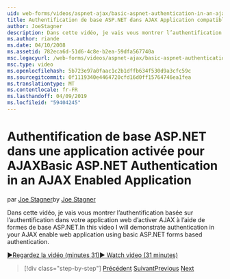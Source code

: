 ```yaml
---
uid: web-forms/videos/aspnet-ajax/basic-aspnet-authentication-in-an-ajax-enabled-application
title: Authentification de base ASP.NET dans AJAX Application compatible | Microsoft Docs
author: JoeStagner
description: Dans cette vidéo, je vais vous montrer l’authentification basée sur l’authentification dans votre application web d’activer AJAX à l’aide de formes de base ASP.NET.
ms.author: riande
ms.date: 04/10/2008
ms.assetid: 782eca6d-51d6-4c8e-b2ea-59dfa567740a
msc.legacyurl: /web-forms/videos/aspnet-ajax/basic-aspnet-authentication-in-an-ajax-enabled-application
msc.type: video
ms.openlocfilehash: 5b723e97a0faac1c2b1dffb634f530d9a3cfc59c
ms.sourcegitcommit: 0f1119340e4464720cfd16d0ff15764746ea1fea
ms.translationtype: MT
ms.contentlocale: fr-FR
ms.lasthandoff: 04/09/2019
ms.locfileid: "59404245"
---
```

# <a name="basic-aspnet-authentication-in-an-ajax-enabled-application"></a><span data-ttu-id="dc060-103">Authentification de base ASP.NET dans une application activée pour AJAX</span><span class="sxs-lookup"><span data-stu-id="dc060-103">Basic ASP.NET Authentication in an AJAX Enabled Application</span></span>

<span data-ttu-id="dc060-104">par [Joe Stagner](https://github.com/JoeStagner)</span><span class="sxs-lookup"><span data-stu-id="dc060-104">by [Joe Stagner](https://github.com/JoeStagner)</span></span>

<span data-ttu-id="dc060-105">Dans cette vidéo, je vais vous montrer l’authentification basée sur l’authentification dans votre application web d’activer AJAX à l’aide de formes de base ASP.NET.</span><span class="sxs-lookup"><span data-stu-id="dc060-105">In this video I will demonstrate authentication in your AJAX enable web application using basic ASP.NET forms based authentication.</span></span>

[<span data-ttu-id="dc060-106">&#9654;Regardez la vidéo (minutes 31)</span><span class="sxs-lookup"><span data-stu-id="dc060-106">&#9654; Watch video (31 minutes)</span></span>](https://channel9.msdn.com/Blogs/ASP-NET-Site-Videos/basic-aspnet-authentication-in-an-ajax-enabled-application)

> [!div class="step-by-step"]
> <span data-ttu-id="dc060-107">[Précédent](implement-infinite-data-patterns-in-ajax.md)
> [Suivant](how-to-dynamically-change-css-using-the-aspnet-ajax-updatepanel.md)</span><span class="sxs-lookup"><span data-stu-id="dc060-107">[Previous](implement-infinite-data-patterns-in-ajax.md)
[Next](how-to-dynamically-change-css-using-the-aspnet-ajax-updatepanel.md)</span></span>
